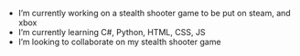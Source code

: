 -  I’m currently working on a stealth shooter game to be put on steam, and xbox
-  I’m currently learning C#, Python, HTML, CSS, JS
-  I’m looking to collaborate on my stealth shooter game
<!-- -  I’m looking for help with better halo infinite -->
